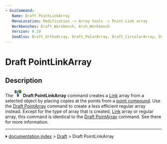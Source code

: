 ```yaml
---
- GuiCommand:
   Name: Draft PointLinkArray
   MenuLocation: Modification -> Array tools -> Point Link array
   Workbenches: Draft_Workbench, Arch_Workbench
   Version: 0.19
   SeeAlso: Draft_OrthoArray, Draft_PolarArray, Draft_CircularArray, Draft_PathArray, Draft_PathLinkArray, Draft_PointArray
---
```


# Draft PointLinkArray

## Description

The <img alt="" src=images/Draft_PointLinkArray.svg  style="width:24px;"> **Draft PointLinkArray** command creates a [Link](App_Link.md) array from a selected object by placing copies at the points from a [point compound](Draft_PointArray#Point_compound.md). Use the [Draft PointArray](Draft_PointArray.md) command to create a less efficient regular array instead. Except for the type of array that is created, [Link](App_Link.md) array or regular array, this command is identical to the [Draft PointArray](Draft_PointArray.md) command. See there for more information.



---
⏵ [documentation index](../README.md) > [Draft](Draft_Workbench.md) > Draft PointLinkArray
